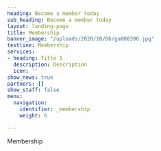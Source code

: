 ```yaml
---
heading: Become a member today
sub_heading: Become a member today
layout: landing-page
title: Membership
banner_image: "/uploads/2020/10/06/ga000396.jpg"
textline: Membership
services:
- heading: Title 1
  description: Description
  icon: ''
show_news: true
partners: []
show_staff: false
menu:
  navigation:
    identifier: _membership
    weight: 6

---
```

Membership
